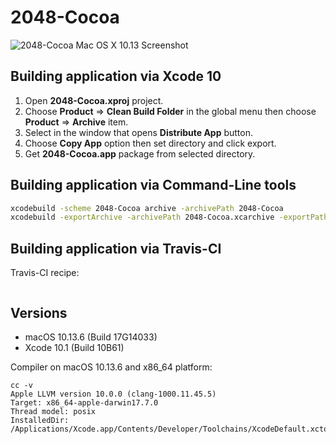 2048-Cocoa
==========

![2048-Cocoa Mac OS X 10.13 Screenshot](../image/2048-Cocoa-Screenshot-10_13.png)

## Building application via Xcode 10

1. Open **2048-Cocoa.xproj** project.
2. Choose **Product** => **Clean Build Folder** in the global menu then choose **Product** => **Archive** item.
3. Select in the window that opens **Distribute App** button.
4. Choose **Copy App** option then set directory and click export.
5. Get **2048-Cocoa.app** package from selected directory.

## Building application via Command-Line tools

```bash
xcodebuild -scheme 2048-Cocoa archive -archivePath 2048-Cocoa
xcodebuild -exportArchive -archivePath 2048-Cocoa.xcarchive -exportPath build -exportOptionsPlist 2048-Cocoa.xcarchive/Info.plist
```

## Building application via Travis-CI

Travis-CI recipe:

```yml
```

## Versions

* macOS 10.13.6 (Build 17G14033)
* Xcode 10.1 (Build 10B61)

Compiler on macOS 10.13.6 and x86_64 platform:

```
cc -v
Apple LLVM version 10.0.0 (clang-1000.11.45.5)
Target: x86_64-apple-darwin17.7.0
Thread model: posix
InstalledDir: /Applications/Xcode.app/Contents/Developer/Toolchains/XcodeDefault.xctoolchain/usr/bin
```
